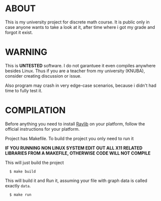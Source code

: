 # ABOUT

This is my university project for discrete math course.
It is public only in case anyone wants to take a look at it,
after time where i got my grade and forgot it exist.

# WARNING

This is **UNTESTED** software. I do not garantuee it even compiles anywhere besides Linux.
Thus if you are a teacher from my university (KNUBA), consider creating discussion or issue.

Also program may crash in very edge-case scenarios, because i didn't had time to fully test it.

# COMPILATION

Before anything you need to install [Raylib](https://www.raylib.com/) on your platform, follow the official instructions for your platform.

Project has Makefile. To build the project you only need to run it

**IF YOU RUNNING NON LINUX SYSTEM EDIT OUT ALL X11 RELATED LIBRARIES FROM A MAKEFILE, OTHERWISE CODE WILL NOT COMPILE**

This will just build the project
```
  $ make build
```

This will build it and Run it, assuming your file with graph data is called exactly `data`.
```
  $ make run
```

